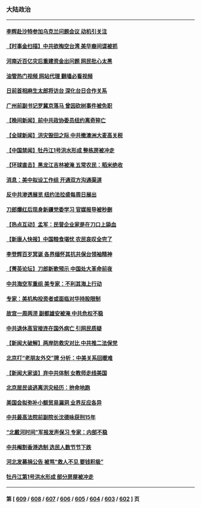 ### 大陆政治
---
#### [李辉赴沙特参加乌克兰问题会议 动机引关注](../../pages/ncid277/n14048674.md?08060445) 
#### [【时事金扫描】中共欲掏空台湾 美华裔间谍被抓](../../pages/ncid277/n14048628.md?08060445) 
#### [河南近百亿灾后重建资金出问题 网民批心太黑](../../pages/ncid277/n14048569.md?08060445) 
#### [油管热门视频 网站代理 翻墙必看视频](http://138.2.39.72:81/youtube.html?epic-marker?08060445)
#### [日前首相麻生太郎将访台 深化台日合作关系](../../pages/ncid277/n14048423.md?08060445) 
#### [广州前副书记罗冀京落马 曾因砍树事件被免职](../../pages/ncid277/n14048567.md?08060445) 
#### [【晚间新闻】前中共政协委员纽约离奇猝亡](../../pages/ncid277/n14048522.md?08060445) 
#### [【全球新闻】洪灾毁田之际 中共撤澳洲大麦高关税](../../pages/ncid277/n14048523.md?08060445) 
#### [【中国禁闻】牡丹江1号洪水形成 整栋房被冲走](../../pages/ncid277/n14048265.md?08060445) 
#### [【环球直击】黑龙江吉林被淹 五常农民：稻米绝收](../../pages/ncid277/n14048272.md?08060445) 
#### [消息：美中拟设工作组 开通双方沟通渠道](../../pages/ncid277/n14048427.md?08060445) 
#### [反中共渗透展览 纽约法拉盛每周日展出](../../pages/ncid277/n14048430.md?08060445) 
#### [刀郎爆红后现身新疆党委学习 官媒报导被秒删](../../pages/ncid277/n14048276.md?08060445) 
#### [【热点互动】孟军：民营企业家是在刀口上舔血](../../pages/ncid277/n14048283.md?08060445) 
#### [【新唐人快报】中国粮食堪忧 农民哀叹全完了](../../pages/ncid277/n14048278.md?08060445) 
#### [李登辉百岁冥诞 各界缅怀其抗共保台领袖精神](../../pages/ncid277/n14046102.md?08060445) 
#### [【菁英论坛】刀郎新歌预示 中国处大革命前夜](../../pages/ncid277/n14048260.md?08060445) 
#### [中共海空军重组 美专家：不利其海上行动](../../pages/ncid277/n14047543.md?08060445) 
#### [专家：美机构投资者或面临对华持股限制](../../pages/ncid277/n14048180.md?08060445) 
#### [故宫一周两涝 副都雄安被淹 中共危权不稳](../../pages/ncid277/n14048195.md?08060445) 
#### [中共退休高官接连在国外病亡 引网民质疑](../../pages/ncid277/n14048147.md?08060445) 
#### [【新闻大破解】两岸防救灾对比 中共推二法保党](../../pages/ncid277/n14048141.md?08060445) 
#### [北京打“老朋友外交”牌 分析：中美关系回暖难](../../pages/ncid277/n14047734.md?08060445) 
#### [【新闻大家谈】弃中共体制 女教师走线美国](../../pages/ncid277/n14048063.md?08060445) 
#### [北京居民谈逃离洪灾经历：拚命地跑](../../pages/ncid277/n14048140.md?08060445) 
#### [美国会拟弥补小额贸易漏洞 业界反应各异](../../pages/ncid277/n14048082.md?08060445) 
#### [中共最高法院前副院长沈德咏获刑15年](../../pages/ncid277/n14047999.md?08060445) 
#### [“北戴河时间”军报发声保习 专家：内部不稳](../../pages/ncid277/n14047945.md?08060445) 
#### [中共阉割香港选制 选民人数节节下跌](../../pages/ncid277/n14048025.md?08060445) 
#### [河北发募捐公告 被骂“救人不见 要钱积极”](../../pages/ncid277/n14047895.md?08060445) 
#### [牡丹江第1号洪水形成 部分房屋被冲走](../../pages/ncid277/n14047976.md?08060445) 

---
#### 第 [ [609](./609.md?08060445) / [608](./608.md?08060445) / [607](./607.md?08060445) / [606](./606.md?08060445) / [605](./605.md?08060445) / [604](./604.md?08060445) / [603](./603.md?08060445) / [602](./602.md?08060445) ] 页
